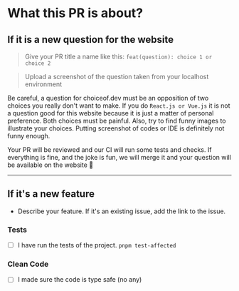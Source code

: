 # What this PR is about?

## If it is a new question for the website

> Give your PR title a name like this: `feat(question): choice 1 or choice 2`

> Upload a screenshot of the question taken from your localhost environment

Be careful, a question for choiceof.dev must be an opposition of two choices you really don't want to make. If you do `React.js or Vue.js` it is not a question good for this website because it is just a matter of personal preference. Both choices must be painful. Also, try to find funny images to illustrate your choices. Putting screenshot of codes or IDE is definitely not funny enough.

Your PR will be reviewed and our CI will run some tests and checks. If everything is fine, and the joke is fun, we will merge it and your question will be available on the website 🎉

---

## If it's a new feature

- Describe your feature. If it's an existing issue, add the link to the issue.

### Tests

- [ ] I have run the tests of the project. `pnpm test-affected`

### Clean Code

- [ ] I made sure the code is type safe (no any)